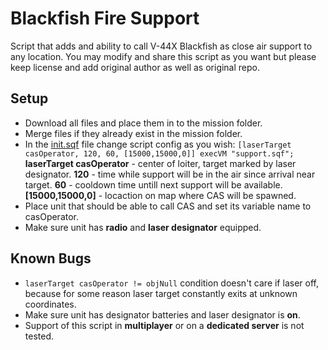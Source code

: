 # Blackfish Fire Support
Script that adds and ability to call V-44X Blackfish as close air support to any location. 
You may modify and share this script as you want but please keep license and add original author as well as original repo. 
## Setup
* Download all files and place them in to the mission folder.
* Merge files if they already exist in the mission folder.
* In the [init.sqf](init.sqf) file change script config as you wish:
`[laserTarget casOperator, 120, 60, [15000,15000,0]] execVM "support.sqf";`
**laserTarget casOperator** - center of loiter, target marked by laser designator.
**120** - time while support will be in the air since arrival near target.
**60** - cooldown time untill next support will be available.
**[15000,15000,0]** - locaction on map where CAS will be spawned.
* Place unit that should be able to call CAS and set its variable name to casOperator.
* Make sure unit has **radio** and **laser designator** equipped.

## Known Bugs
* `laserTarget casOperator != objNull` condition doesn't care if laser off, because for some reason laser target constantly exits at unknown coordinates.
* Make sure unit has designator batteries and laser designator is **on**.
* Support of this script in **multiplayer** or on a **dedicated server** is not tested.
